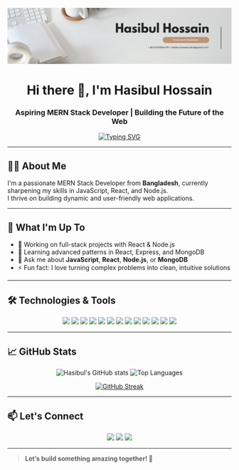 <!-- Banner -->
![Hasibul Hossain Shanto Banner](https://raw.githubusercontent.com/hasibul-hossain1/hasibul-hossain1/main/banner.png)

<h1 align="center">Hi there 👋, I'm Hasibul Hossain</h1>
<h3 align="center">Aspiring MERN Stack Developer | Building the Future of the Web</h3>

<p align="center">
  <a href="https://git.io/typing-svg">
    <img src="https://readme-typing-svg.demolab.com?font=Fira+Code&pause=1000&width=500&lines=Building+web+with+purpose.;Code.+Learn.+Build.+Repeat.;Crafting+clean%2C+fast+UIs.;Dream+big%2C+code+smart.;Passion+meets+JavaScript.;Turning+logic+into+beauty." alt="Typing SVG" />
  </a>
</p>

---

## 👨‍💻 About Me  
I'm a passionate MERN Stack Developer from **Bangladesh**, currently sharpening my skills in JavaScript, React, and Node.js.  
I thrive on building dynamic and user-friendly web applications.

---

## 🚀 What I'm Up To
- 🔭 Working on full-stack projects with React & Node.js  
- 🌱 Learning advanced patterns in React, Express, and MongoDB  
- 💬 Ask me about **JavaScript**, **React**, **Node.js**, or **MongoDB**  
- ⚡ Fun fact: I love turning complex problems into clean, intuitive solutions  

---

## 🛠️ Technologies & Tools  
<p align="center">
  <img src="https://img.shields.io/badge/-JavaScript-F7DF1E?style=flat&logo=javascript&logoColor=000" />
  <img src="https://img.shields.io/badge/-React-61DAFB?style=flat&logo=react&logoColor=000" />
  <img src="https://img.shields.io/badge/-Node.js-339933?style=flat&logo=node.js&logoColor=fff" />
  <img src="https://img.shields.io/badge/-Redux-764ABC?style=flat&logo=redux&logoColor=fff" />
  <img src="https://img.shields.io/badge/-Express-000000?style=flat&logo=express&logoColor=fff" />
  <img src="https://img.shields.io/badge/-MongoDB-47A248?style=flat&logo=mongodb&logoColor=fff" />
  <img src="https://img.shields.io/badge/-RTK%20Query-764ABC?style=flat&logo=redux&logoColor=fff" />
  <img src="https://img.shields.io/badge/-Mongoose-880000?style=flat&logo=mongoose&logoColor=fff" />
  <img src="https://img.shields.io/badge/-Firebase-FFCA28?style=flat&logo=firebase&logoColor=000" />
  <img src="https://img.shields.io/badge/-HTML5-E34F26?style=flat&logo=html5&logoColor=fff" />
  <img src="https://img.shields.io/badge/-CSS3-1572B6?style=flat&logo=css3" />
  <img src="https://img.shields.io/badge/-Git-F05032?style=flat&logo=git&logoColor=fff" />
  <img src="https://img.shields.io/badge/-GitHub-181717?style=flat&logo=github" />
</p>

---

## 📈 GitHub Stats  
<p align="center">
  <img src="https://github-readme-stats.vercel.app/api?username=hasibul-hossain1&show_icons=true&theme=radical" alt="Hasibul's GitHub stats" height="165" />
  <img src="https://github-readme-stats.vercel.app/api/top-langs/?username=hasibul-hossain1&layout=compact&theme=radical" alt="Top Languages" height="165" />
</p>

<p align="center">
  <a href="https://git.io/streak-stats">
    <img src="https://streak-stats.demolab.com?user=hasibul-hossain1&theme=radical" alt="GitHub Streak" />
  </a>
</p>

---

## 📫 Let's Connect  
<p align="center">
  <a href="https://github.com/hasibul-hossain1"><img src="https://img.shields.io/badge/GitHub-181717?style=for-the-badge&logo=github&logoColor=white" /></a>
  <a href="https://facebook.com/hasibulhossain01"><img src="https://img.shields.io/badge/Facebook-1877F2?style=for-the-badge&logo=facebook&logoColor=white" /></a>
  <a href="https://wa.me/8801701084479"><img src="https://img.shields.io/badge/WhatsApp-25D366?style=for-the-badge&logo=whatsapp&logoColor=white" /></a>
</p>

---

> **Let’s build something amazing together! 🚀**
